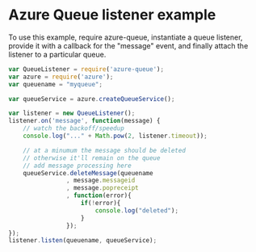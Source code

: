 Azure Queue listener example
===============================
To use this example, require azure-queue, instantiate a queue listener,
provide it with a callback for the "message" event, and finally
attach the listener to a particular queue.

```javascript
var QueueListener = require('azure-queue');
var azure = require('azure');
var queuename = "myqueue";

var queueService = azure.createQueueService();

var listener = new QueueListener();
listener.on('message', function(message) {
	// watch the backoff/speedup 
	console.log("..." + Math.pow(2, listener.timeout));

	// at a minumum the message should be deleted 
    // otherwise it'll remain on the queue
    // add message processing here
	queueService.deleteMessage(queuename
                , message.messageid
                , message.popreceipt
                , function(error){
                    if(!error){
                        console.log("deleted");
                    }
                });
});
listener.listen(queuename, queueService);
```